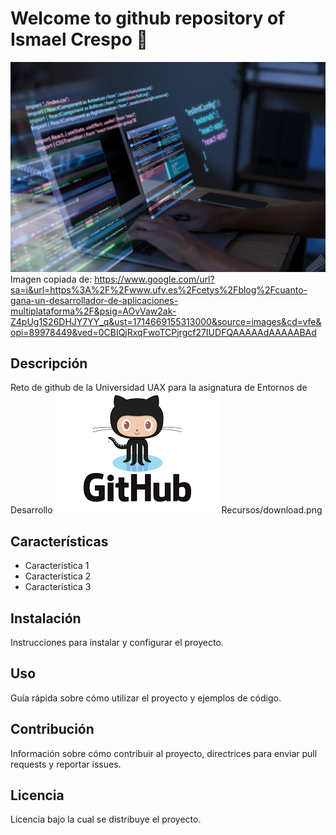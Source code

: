# Welcome to github repository of Ismael Crespo 👋


![Imagen de Portada](Recursos/experiencia-programacion-persona-que-trabaja-codigos-computadora-scaled.jpg)
Imagen copiada de: https://www.google.com/url?sa=i&url=https%3A%2F%2Fwww.ufv.es%2Fcetys%2Fblog%2Fcuanto-gana-un-desarrollador-de-aplicaciones-multiplataforma%2F&psig=AOvVaw2ak-Z4pUg1S26DHJY7YY_q&ust=1714669155313000&source=images&cd=vfe&opi=89978449&ved=0CBIQjRxqFwoTCPjrgcf27IUDFQAAAAAdAAAAABAd

## Descripción
Reto de github de la Universidad UAX para la asignatura de Entornos de Desarrollo
![Imagen de Portada](Recursos/download.png)
Recursos/download.png

## Características

- Característica 1
- Característica 2
- Característica 3
## Instalación

Instrucciones para instalar y configurar el proyecto.
## Uso

Guía rápida sobre cómo utilizar el proyecto y ejemplos de código.
## Contribución

Información sobre cómo contribuir al proyecto, directrices para enviar pull requests y reportar issues.
## Licencia

Licencia bajo la cual se distribuye el proyecto.
